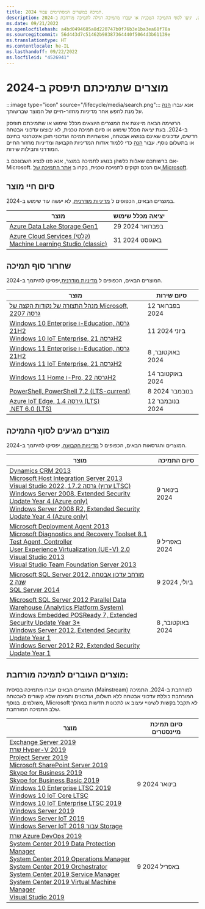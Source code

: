 ```yaml
---
title: תמיכה במוצרים המסתיימים עבור 2024.
description: גלו באילו מוצרים לא יעשה עוד שימוש, יגיעו לסוף התמיכה הטכנית או יעברו מתמיכה רגילה לתמיכה מורחבת ב-2024.
ms.date: 09/21/2022
ms.openlocfilehash: a4bd0494685a8d220747b0f76b3e1ba3ea68f78a
ms.sourcegitcommit: 56d443d7c51462b98387364440f5064d3b61139e
ms.translationtype: HT
ms.contentlocale: he-IL
ms.lasthandoff: 09/22/2022
ms.locfileid: "4526941"
---
```

# <a name="products-ending-support-in-2024"></a>מוצרים שתמיכתם תיפסק ב-2024

:::image type="icon" source="/lifecycle/media/search.png":::
אנא עברו [הנה](/lifecycle/products/) על מנת לחפש אחר מדיניות מחזור-חיים של המוצר שברשותך.

הרשימה הבאה מייצגת את המוצרים היוצאים מכלל שימוש או שתמיכתם תופסק ב-2024. בעת יציאה מכלל שימוש או סיום תמיכה טכנית, לא יבוצעו עדכוני אבטחה חדשים, עדכונים שאינם בנושא אבטחה, ואפשרויות תמיכה ועדכוני תוכן אינטרנטי בחינם או בתשלום נוסף. עבור [הנה](/lifecycle/overview/product-end-of-support-overview) כדי ללמוד אודות המדיניות הקבועה ומדיניות מחזור החיים המודרני וחבילות שירות.

אם ברשותכם שאלות כלשהן בנוגע לתמיכה במוצר, אנא פנו לנציג חשבונכם ב- Microsoft. אם הנכם זקוקים לתמיכה טכנית, בקרו ב [אתר התמיכה של Microsoft](https://support.microsoft.com/contactus/?ws=support).

## <a name="product-retirements"></a>סיום חיי מוצר

במוצרים הבאים, הכפופים ל [מדיניות מודרנית](/lifecycle/policies/modern), לא יעשה עוד שימוש ב-2024.

| מוצר | יציאה מכלל שימוש |
| --- | --- |
| [Azure Data Lake Storage Gen1](/lifecycle/products/azure-data-lake-storage-gen1?branch=live)<br> | 29 בפברואר 2024 |
| [Azure Cloud Services (קלסי)](/lifecycle/products/azure-cloud-services-classic?branch=live)<br>[Machine Learning Studio (classic)](/lifecycle/products/machine-learning-studio-classic?branch=live)<br> | 31 באוגוסט 2024 |


## <a name="release-end-of-servicing"></a>שחרור סוף תמיכה

המוצרים הבאים, הכפופים ל [מדיניות מודרנית](/lifecycle/policies/modern),יפסיקו להיתמך ב-2024.

| מוצר | סיום שירות |
| --- | --- |
| [מנהל התצורה של נקודות הקצה של Microsoft, גרסה 2207](/lifecycle/products/microsoft-endpoint-configuration-manager?branch=live)<br> | 12 בפברואר 2024 |
| [Windows 10 Enterprise ו-Education, גרסה 21H2](/lifecycle/products/windows-10-enterprise-and-education?branch=live)<br>[Windows 10 IoT Enterprise, גרסה 21H2](/lifecycle/products/windows-10-iot-enterprise?branch=live)<br> | 11 ביוני 2024 |
| [Windows 11 Enterprise ו-Education, גרסה 21H2](/lifecycle/products/windows-11-enterprise-and-education?branch=live)<br>[Windows 11 IoT Enterprise, גרסה 21H2](/lifecycle/products/windows-11-iot-enterprise?branch=live)<br> | 8 באוקטובר, 2024 |
| [Windows 11 Home ו-Pro, גרסה 22H2](/lifecycle/products/windows-11-home-and-pro?branch=live)<br> | 14 באוקטובר 2024 |
| [PowerShell, PowerShell 7.2 (LTS-current)](/lifecycle/products/powershell?branch=live)<br> | 8 בנובמבר 2024 |
| [Azure IoT Edge, גירסה 1.4 (LTS)](/lifecycle/products/azure-iot-edge?branch=live)<br>[.NET 6.0 (LTS)](/lifecycle/products/microsoft-net-and-net-core?branch=live)<br> | 12 בנובמבר 2024 |


## <a name="products-reaching-end-of-support"></a>מוצרים מגיעים לסוף התמיכה

המוצרים והגרסאות הבאים, הכפופים ל [מדיניות הקבועה](/lifecycle/policies/fixed), יפסיקו להיתמך ב-2024.

| מוצר | סיום התמיכה |
| --- | --- |
| [Dynamics CRM 2013](/lifecycle/products/dynamics-crm-2013?branch=live)<br>[Microsoft Host Integration Server 2013](/lifecycle/products/microsoft-host-integration-server-2013?branch=live)<br>[Visual Studio 2022, גרסה 17.2 (ערוץ LTSC)](/lifecycle/products/visual-studio-2022?branch=live)<br>[Windows Server 2008, Extended Security Update Year 4 (Azure only)](/lifecycle/products/windows-server-2008?branch=live)<br>[Windows Server 2008 R2, Extended Security Update Year 4 (Azure only)](/lifecycle/products/windows-server-2008-r2?branch=live)<br> | 9 בינואר 2024 |
| [Microsoft Deployment Agent 2013](/lifecycle/products/microsoft-deployment-agent-2013?branch=live)<br>[Microsoft Diagnostics and Recovery Toolset 8.1](/lifecycle/products/microsoft-diagnostics-and-recovery-toolset-81?branch=live)<br>[Test Agent, Controller](/lifecycle/products/test-agent-controller?branch=live)<br>[User Experience Virtualization (UE-V) 2.0](/lifecycle/products/user-experience-virtualization-uev-20?branch=live)<br>[Visual Studio 2013](/lifecycle/products/visual-studio-2013?branch=live)<br>[Visual Studio Team Foundation Server 2013](/lifecycle/products/visual-studio-team-foundation-server-2013?branch=live)<br> | 9 באפריל 2024 |
| [Microsoft SQL Server 2012, מורחב עדכון אבטחה שנה 2](/lifecycle/products/microsoft-sql-server-2012?branch=live)<br>[SQL Server 2014](/lifecycle/products/sql-server-2014?branch=live)<br> | 9 ביולי, 2024 |
| [Microsoft SQL Server 2012 Parallel Data Warehouse (Analytics Platform System)](/lifecycle/products/microsoft-sql-server-2012-parallel-data-warehouse-analytics-platform-system?branch=live)<br>[Windows Embedded POSReady 7, Extended Security Update Year 3*](/lifecycle/products/windows-embedded-posready-7?branch=live)<br>[Windows Server 2012, Extended Security Update Year 1](/lifecycle/products/windows-server-2012?branch=live)<br>[Windows Server 2012 R2, Extended Security Update Year 1](/lifecycle/products/windows-server-2012-r2?branch=live)<br> | 8 באוקטובר, 2024 |


## <a name="products-moving-to-extended-support"></a>מוצרים העוברים לתמיכה מורחבת:

המוצרים הבאים יעברו מתמיכה בסיסית (Mainstream) למורחבת ב-2024. התמיכה המורחבת כוללת עדכוני אבטחה ללא תשלום, ועדכונים ותמיכה שלא קשורים לאבטחה משולמים. בנוסף, Microsoft לא תקבל בקשות לשינויי עיצוב או לתכונות חדשות במהלך שלב התמיכה המורחבת.

| מוצר | סיום תמיכת מיינסטרים |
| --- | --- |
| [Exchange Server 2019](/lifecycle/products/exchange-server-2019?branch=live)<br>[שרת Hyper-V 2019](/lifecycle/products/hyperv-server-2019?branch=live)<br>[Project Server 2019](/lifecycle/products/project-server-2019?branch=live)<br>[Microsoft SharePoint Server 2019](/lifecycle/products/sharepoint-server-2019?branch=live)<br>[Skype for Business 2019](/lifecycle/products/skype-for-business-2019?branch=live)<br>[Skype for Business Basic 2019](/lifecycle/products/skype-for-business-server-2019?branch=live)<br>[Windows 10 Enterprise LTSC 2019](/lifecycle/products/windows-10-enterprise-ltsc-2019?branch=live)<br>[Windows 10 IoT Core LTSC](/lifecycle/products/windows-10-iot-core-ltsc?branch=live)<br>[Windows 10 IoT Enterprise LTSC 2019](/lifecycle/products/windows-10-iot-enterprise-ltsc-2019?branch=live)<br>[Windows Server 2019](/lifecycle/products/windows-server-2019?branch=live)<br>[Windows Server IoT 2019](/lifecycle/products/windows-server-iot-2019?branch=live)<br>[Windows Server IoT 2019 עבור Storage](/lifecycle/products/windows-server-iot-2019-for-storage?branch=live)<br> | 9 בינואר 2024 |
| [שרת Azure DevOps 2019](/lifecycle/products/azure-devops-server-2019?branch=live)<br>[System Center 2019 Data Protection Manager](/lifecycle/products/system-center-2019-data-protection-manager?branch=live)<br>[System Center 2019 Operations Manager](/lifecycle/products/system-center-2019-operations-manager?branch=live)<br>[System Center 2019 Orchestrator](/lifecycle/products/system-center-2019-orchestrator?branch=live)<br>[System Center 2019 Service Manager](/lifecycle/products/system-center-2019-service-manager?branch=live)<br>[System Center 2019 Virtual Machine Manager](/lifecycle/products/system-center-2019-virtual-machine-manager?branch=live)<br>[Visual Studio 2019](/lifecycle/products/visual-studio-2019?branch=live)<br> | 9 באפריל 2024 |
